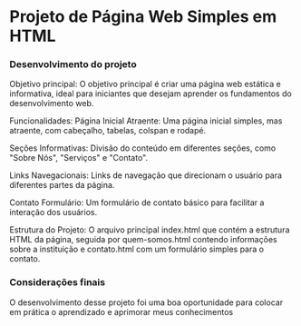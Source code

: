 # Projeto de Página Web Simples em HTML




### Desenvolvimento do projeto


Objetivo principal: O objetivo principal é criar uma página web estática e informativa, ideal para iniciantes que desejam aprender os fundamentos do desenvolvimento web.

Funcionalidades: Página Inicial Atraente: Uma página inicial simples, mas atraente, com cabeçalho, tabelas, colspan  e rodapé.

Seções Informativas: Divisão do conteúdo em diferentes seções, como "Sobre Nós", "Serviços" e "Contato".

Links Navegacionais: Links de navegação que direcionam o usuário para diferentes partes da página.

Contato Formulário: Um formulário de contato básico para facilitar a interação dos usuários.

Estrutura do Projeto: O arquivo principal index.html que contém a estrutura HTML da página, seguida por quem-somos.html contendo informações sobre a instituição e contato.html com um formulário simples para o contato.


### Considerações finais


O desenvolvimento desse projeto  foi uma boa oportunidade para colocar em prática o aprendizado e aprimorar meus conhecimentos




